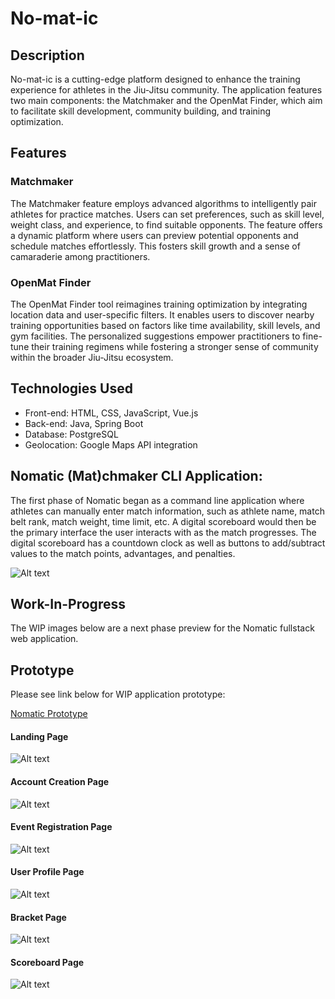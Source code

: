 

# No-mat-ic

## Description
No-mat-ic is a cutting-edge platform designed to enhance the training experience for athletes in the Jiu-Jitsu community. The application features two main components: the Matchmaker and the OpenMat Finder, which aim to facilitate skill development, community building, and training optimization.

## Features

### Matchmaker
The Matchmaker feature employs advanced algorithms to intelligently pair athletes for practice matches. Users can set preferences, such as skill level, weight class, and experience, to find suitable opponents. The feature offers a dynamic platform where users can preview potential opponents and schedule matches effortlessly. This fosters skill growth and a sense of camaraderie among practitioners.

### OpenMat Finder
The OpenMat Finder tool reimagines training optimization by integrating location data and user-specific filters. It enables users to discover nearby training opportunities based on factors like time availability, skill levels, and gym facilities. The personalized suggestions empower practitioners to fine-tune their training regimens while fostering a stronger sense of community within the broader Jiu-Jitsu ecosystem.

## Technologies Used
- Front-end: HTML, CSS, JavaScript, Vue.js
- Back-end: Java, Spring Boot
- Database: PostgreSQL
- Geolocation: Google Maps API integration

## Nomatic (Mat)chmaker CLI Application:
The first phase of Nomatic began as a command line application where athletes can manually enter match information, such as athlete name, match belt rank, match weight, time limit, etc. A digital scoreboard would then be the primary interface the user interacts with as the match progresses. The digital scoreboard has a countdown clock as well as buttons to add/subtract values to the match points, advantages, and penalties.

![Alt text](<nomatic-web/public/preview/Nomatic_MatchMaker CLI.png>)

## Work-In-Progress
The WIP images below are a next phase preview for the Nomatic fullstack web application.

## Prototype
Please see link below for WIP application prototype:

[Nomatic Prototype](https://www.figma.com/proto/8lO7toYgXFWg1RRLSK5sSv/Nomatic-v2?page-id=2%3A108&type=design&node-id=2-109&viewport=142%2C273%2C0.07&t=OqKXZdTAi8tSgZcu-1&scaling=min-zoom&starting-point-node-id=2%3A109&mode=design)

#### Landing Page

![Alt text](<nomatic-web/public/preview/Nomatic_Home Page.png>)


#### Account Creation Page

![Alt text](<nomatic-web/public/preview/Nomatic_Account Creation.png>)


#### Event Registration Page

![Alt text](<nomatic-web/public/preview/Nomatic_Event registration.png>)


#### User Profile Page

![Alt text](<nomatic-web/public/preview/Nomatic_User Profile.png>)


#### Bracket Page

![Alt text](<nomatic-web/public/preview/Nomatic Bracket.png>)

#### Scoreboard Page

![Alt text](<nomatic-web/public/preview/Nomatic Timer & Scoreboard.png>)